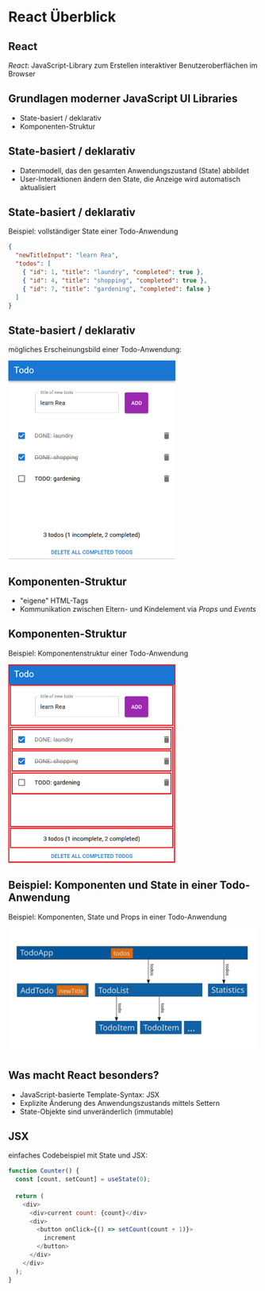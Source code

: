 # React Überblick

## React

_React_: JavaScript-Library zum Erstellen interaktiver Benutzeroberflächen im Browser

## Grundlagen moderner JavaScript UI Libraries

- State-basiert / deklarativ
- Komponenten-Struktur

## State-basiert / deklarativ

- Datenmodell, das den gesamten Anwendungszustand (State) abbildet
- User-Interaktionen ändern den State, die Anzeige wird automatisch aktualisiert

## State-basiert / deklarativ

Beispiel: vollständiger State einer Todo-Anwendung

```json
{
  "newTitleInput": "learn Rea",
  "todos": [
    { "id": 1, "title": "laundry", "completed": true },
    { "id": 4, "title": "shopping", "completed": true },
    { "id": 7, "title": "gardening", "completed": false }
  ]
}
```

## State-basiert / deklarativ

mögliches Erscheinungsbild einer Todo-Anwendung:

<img src="assets/todolist.png" alt="screenshot of a todo list application" style="height: 400px" />

## Komponenten-Struktur

- "eigene" HTML-Tags
- Kommunikation zwischen Eltern- und Kindelement via _Props_ und _Events_

## Komponenten-Struktur

Beispiel: Komponentenstruktur einer Todo-Anwendung

<img src="assets/todolist-component-structure.png" alt="screenshot of a todo list application with components outlined in red" style="height: 400px" />

## Beispiel: Komponenten und State in einer Todo-Anwendung

Beispiel: Komponenten, State und Props in einer Todo-Anwendung

<img src="assets/todo-components-state-props.svg" />

## Was macht React besonders?

- JavaScript-basierte Template-Syntax: JSX
- Explizite Änderung des Anwendungszustands mittels Settern
- State-Objekte sind unveränderlich (immutable)

## JSX

einfaches Codebeispiel mit State und JSX:

```js
function Counter() {
  const [count, setCount] = useState(0);

  return (
    <div>
      <div>current count: {count}</div>
      <div>
        <button onClick={() => setCount(count + 1)}>
          increment
        </button>
      </div>
    </div>
  );
}
```
